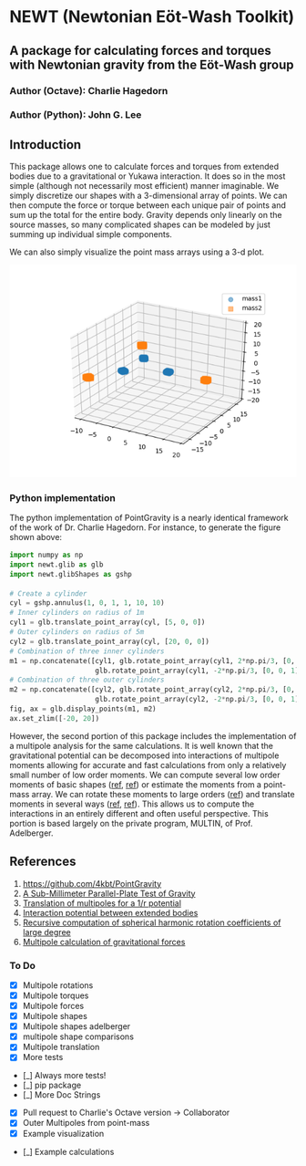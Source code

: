 # NEWT (Newtonian E&ouml;t-Wash Toolkit)
## A package for calculating forces and torques with Newtonian gravity from the E&ouml;t-Wash group
### Author (Octave): Charlie Hagedorn
### Author (Python): John G. Lee

## Introduction

This package allows one to calculate forces and torques from extended bodies 
due to a gravitational or Yukawa interaction. It does so in the most simple 
(although not necessarily most efficient) manner imaginable. We simply
discretize our shapes with a 3-dimensional array of points. We can then 
compute the force or torque between each unique pair of points and sum up the 
total for the entire body. Gravity depends only linearly on the source masses, 
so many complicated shapes can be modeled by just summing up individual simple 
components.

We can also simply visualize the point mass arrays using a 3-d plot.

![Example: Three cylinders comprising object 1(blue), and object 2(orange)](/newt/example/glibEx.png)

### Python implementation

The python implementation of PointGravity is a nearly identical framework of
the work of Dr. Charlie Hagedorn. For instance, to generate the figure shown
above:

 
```python
import numpy as np
import newt.glib as glb
import newt.glibShapes as gshp

# Create a cylinder
cyl = gshp.annulus(1, 0, 1, 1, 10, 10)
# Inner cylinders on radius of 1m
cyl1 = glb.translate_point_array(cyl, [5, 0, 0])
# Outer cylinders on radius of 5m
cyl2 = glb.translate_point_array(cyl, [20, 0, 0])
# Combination of three inner cylinders
m1 = np.concatenate([cyl1, glb.rotate_point_array(cyl1, 2*np.pi/3, [0, 0, 1]),
                     glb.rotate_point_array(cyl1, -2*np.pi/3, [0, 0, 1])])
# Combination of three outer cylinders
m2 = np.concatenate([cyl2, glb.rotate_point_array(cyl2, 2*np.pi/3, [0, 0, 1]),
                     glb.rotate_point_array(cyl2, -2*np.pi/3, [0, 0, 1])])
fig, ax = glb.display_points(m1, m2)
ax.set_zlim([-20, 20])
```


However, the second portion of this package
includes the implementation of a multipole analysis for the same calculations.
It is well known that the gravitational potential can be decomposed into
interactions of multipole moments allowing for accurate and fast calculations
from only a relatively small number of low order moments. We can compute
several low order moments of basic shapes ([ref][6], [ref][7]) or estimate the moments from a
point-mass array. We can rotate these moments to large orders ([ref][4]) and 
translate moments in several ways ([ref][2], [ref][3]). This allows us to
compute the interactions in an entirely different and often useful perspective.
This portion is based largely on the private program, MULTIN, of Prof.
Adelberger.

## References
1. https://github.com/4kbt/PointGravity
1. [A Sub-Millimeter Parallel-Plate Test of Gravity][1]
1. [Translation of multipoles for a 1/r potential][2]
1. [Interaction potential between extended bodies][3]
1. [Recursive computation of spherical harmonic rotation coefficients of large degree][4]
1. [Multipole calculation of gravitational forces][5]


[1]: https://digital.lib.washington.edu/researchworks/handle/1773/34135
[2]: https://journals.aps.org/prd/abstract/10.1103/PhysRevD.55.7970
[3]: https://journals.aps.org/prd/abstract/10.1103/PhysRevD.60.107501
[4]: https://arxiv.org/abs/1403.7698
[5]: https://journals.aps.org/prd/abstract/10.1103/PhysRevD.95.124059
[6]: https://iopscience.iop.org/article/10.1088/0264-9381/23/17/C02
[7]: https://journals.aps.org/prd/abstract/10.1103/PhysRevD.100.124053


### To Do
- [X] Multipole rotations
- [X] Multipole torques
- [X] Multipole forces
- [X] Multipole shapes
- [X] Multipole shapes adelberger
- [X] multipole shape comparisons
- [X] Multipole translation
- [X] More tests
- [_] Always more tests!
- [_] pip package
- [_] More Doc Strings
- [X] Pull request to Charlie's Octave version &#8594; Collaborator
- [X] Outer Multipoles from point-mass
- [X] Example visualization
- [_] Example calculations